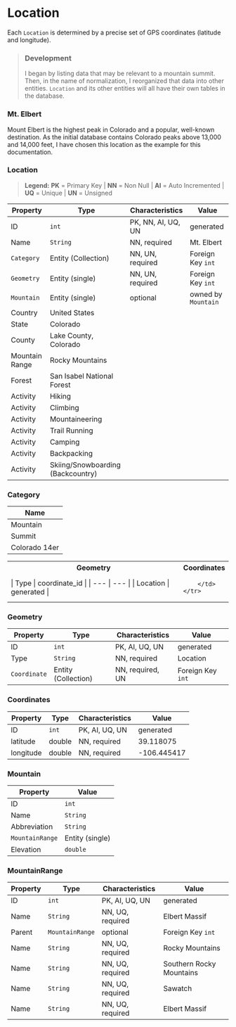 # Location

Each `Location` is determined by a precise set of GPS coordinates (latitude and longitude).

> ### Development
> I began by listing data that may be relevant to a mountain summit.  Then, in the name of normalization, I reorganized that data into other entities.  `Location` and its other entities will all have their own tables in the database.

### Mt. Elbert

Mount Elbert is the highest peak in Colorado and a popular, well-known destination.  As the initial database contains Colorado peaks above 13,000 and 14,000 feet, I have chosen this location as the example for this documentation.

### Location

> **Legend:** **PK** = Primary Key | **NN** = Non Null | **AI** = Auto Incremented | **UQ** = Unique | **UN** = Unsigned


| Property | Type | Characteristics | Value |
| --- | --- | --- | --- |
| ID | `int` | PK, NN, AI, UQ, UN | generated |
| Name | `String` | NN, required | Mt. Elbert |
| `Category` | Entity (Collection) | NN, UN, required | Foreign Key `int` |
| `Geometry` | Entity (single) | NN, UN, required | Foreign Key `int` |
| `Mountain` | Entity (single) | optional | owned by `Mountain` |
| Country | United States |
| State | Colorado |
| County | Lake County, Colorado |
| Mountain Range | Rocky Mountains |
| Forest | San Isabel National Forest |
| Activity | Hiking |
| Activity | Climbing |
| Activity | Mountaineering |
| Activity | Trail Running |
| Activity | Camping |
| Activity | Backpacking |
| Activity | Skiing/Snowboarding (Backcountry) |

### Category

| Name |
| --- |
| Mountain |
| Summit |
| Colorado 14er |

<table>
    <tr>
        <th>
            Geometry
        </th>
        <th>
            Coordinates
        </th>
    </tr>
    <tr>
        <td>
            | Type | coordinate_id |
            | --- | --- |
            | Location | generated |
        </td>
        <td>

        </td>
    </tr>
</table>

### Geometry



| Property | Type | Characteristics | Value |
| --- | --- | --- | --- |
| ID | `int` | PK, AI, UQ, UN | generated |
| Type | `String` | NN, required | Location |
| `Coordinate` | Entity (Collection) | NN, required, UN | Foreign Key `int` |

### Coordinates

| Property | Type | Characteristics | Value |
| --- | --- | --- | --- |
| ID | `int` | PK, AI, UQ, UN | generated |
| latitude | double | NN, required | 39.118075 |
| longitude | double | NN, required | -106.445417 |

### Mountain

| Property | Value |
| --- | --- |
| ID | `int` | PK, AI, UQ, UN | generated |
| Name | `String` | NN, UQ, required | Mount Elbert |
| Abbreviation | `String` | NN, UQ, required | Mt. Elbert |
| `MountainRange` | Entity (single) | NN, required | Foreign Key `int` |
| Elevation | `double` | NN, required, UN | 4389.12 |

### MountainRange

| Property | Type | Characteristics | Value |
| --- | --- | --- | --- |
| ID | `int` | PK, AI, UQ, UN | generated |
| Name | `String` | NN, UQ, required | Elbert Massif |
| Parent | `MountainRange` | optional | Foreign Key `int` |
| Name | `String` | NN, UQ, required | Rocky Mountains |
| Name | `String` | NN, UQ, required | Southern Rocky Mountains |
| Name | `String` | NN, UQ, required | Sawatch |
| Name | `String` | NN, UQ, required | Elbert Massif |
